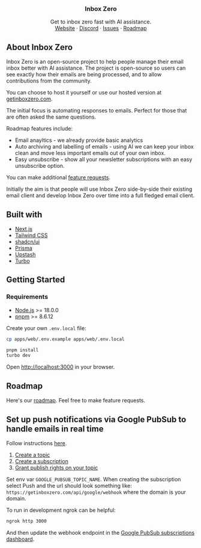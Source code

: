 <p align="center" style="margin-top: 120px">
  <h3 align="center">Inbox Zero</h3>
  <p align="center">
    Get to inbox zero fast with AI assistance.
    <br />
    <a href="https://www.getinboxzero.com">Website</a>
    ·
    <a href="https://www.getinboxzero.com/discord">Discord</a>
    ·
    <a href="https://github.com/elie222/inbox-zero">Issues</a>
    ·
    <a href="https://www.getinboxzero.com/roadmap">Roadmap</a>
  </p>
</p>

## About Inbox Zero

Inbox Zero is an open-source project to help people manage their email inbox better with AI assistance.
The project is open-source so users can see exactly how their emails are being processed, and to allow contributions from the community.

You can choose to host it yourself or use our hosted version at [getinboxzero.com](https://getinboxzero.com).

The initial focus is automating responses to emails. Perfect for those that are often asked the same questions.

Roadmap features include:

- Email anayltics - we already provide basic analytics
- Auto archiving and labelling of emails - using AI we can keep your inbox clean and move less important emails out of your own inbox.
- Easy unsubscribe - show all your newsletter subscriptions with an easy unsubscribe option.

You can make additional [feature requests](https://getinboxzero.com/feature-requests).

Initially the aim is that people will use Inbox Zero side-by-side their existing email client and develop Inbox Zero over time into a full fledged email client.

## Built with

- [Next.js](https://nextjs.org/)
- [Tailwind CSS](https://tailwindcss.com/)
- [shadcn/ui](https://ui.shadcn.com/)
- [Prisma](https://www.prisma.io/)
- [Upstash](https://upstash.com/)
- [Turbo](https://turbo.build/)

## Getting Started

### Requirements

- [Node.js](https://nodejs.org/en/) >= 18.0.0
- [pnpm](https://pnpm.io/) >= 8.6.12

Create your own `.env.local` file:

```bash
cp apps/web/.env.example apps/web/.env.local
```

```bash
pnpm install
turbo dev
```

Open [http://localhost:3000](http://localhost:3000) in your browser.

## Roadmap

Here's our [roadmap](https://www.getinboxzero.com/roadmap). Feel free to make feature requests.

## Set up push notifications via Google PubSub to handle emails in real time

Follow instructions [here](https://developers.google.com/gmail/api/guides/push).

1. [Create a topic](https://developers.google.com/gmail/api/guides/push#create_a_topic)
2. [Create a subscription](https://developers.google.com/gmail/api/guides/push#create_a_subscription)
3. [Grant publish rights on your topic](https://developers.google.com/gmail/api/guides/push#grant_publish_rights_on_your_topic)

Set env var `GOOGLE_PUBSUB_TOPIC_NAME`.
When creating the subscription select Push and the url should look something like: `https://getinboxzero.com/api/google/webhook` where the domain is your domain.

To run in development ngrok can be helpful:

```sh
ngrok http 3000
```

And then update the webhook endpoint in the [Google PubSub subscriptions dashboard](https://console.cloud.google.com/cloudpubsub/subscription/list).
